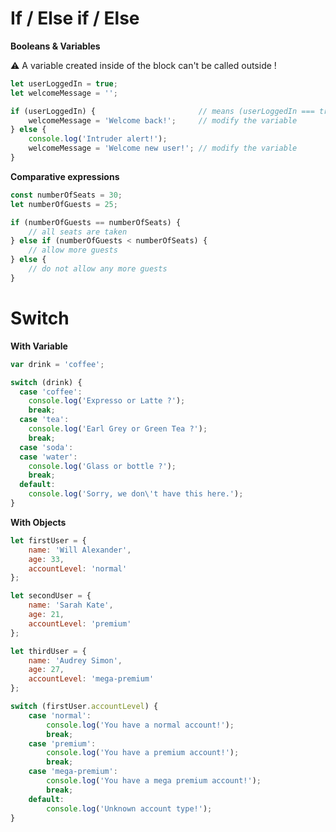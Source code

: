 # If / Else if / Else

**Booleans & Variables**

:warning: A variable created inside of the block can't be called outside !
```javascript
let userLoggedIn = true;
let welcomeMessage = '';

if (userLoggedIn) {                       // means (userLoggedIn === true)
    welcomeMessage = 'Welcome back!';     // modify the variable
} else {
    console.log('Intruder alert!');
    welcomeMessage = 'Welcome new user!'; // modify the variable
}
```
**Comparative expressions**
```javascript
const numberOfSeats = 30;
let numberOfGuests = 25;

if (numberOfGuests == numberOfSeats) {
    // all seats are taken
} else if (numberOfGuests < numberOfSeats) {
    // allow more guests
} else {
    // do not allow any more guests
}
```

# Switch
**With Variable**
```javascript
var drink = 'coffee';

switch (drink) {
  case 'coffee':
    console.log('Expresso or Latte ?');
    break;
  case 'tea':
    console.log('Earl Grey or Green Tea ?');
    break;
  case 'soda':
  case 'water':
    console.log('Glass or bottle ?');
    break;
  default:
    console.log('Sorry, we don\'t have this here.');
}
```
**With Objects**
```javascript
let firstUser = {
    name: 'Will Alexander',
    age: 33,
    accountLevel: 'normal'
};

let secondUser = {
    name: 'Sarah Kate',
    age: 21,
    accountLevel: 'premium'
};

let thirdUser = {
    name: 'Audrey Simon',
    age: 27,
    accountLevel: 'mega-premium'
};

switch (firstUser.accountLevel) {
    case 'normal':
        console.log('You have a normal account!');
        break;
    case 'premium':
        console.log('You have a premium account!');
        break;
    case 'mega-premium':
        console.log('You have a mega premium account!');
        break;
    default:
        console.log('Unknown account type!');
}
```
